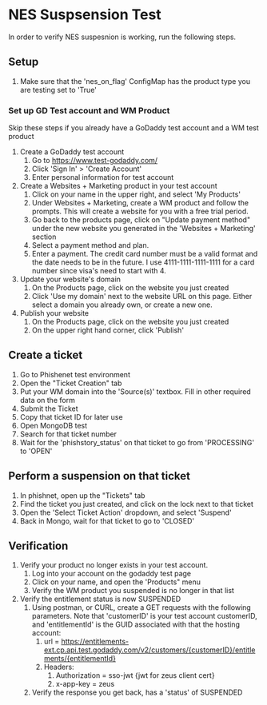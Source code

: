 # NES Suspsension Test #
In order to verify NES suspesnion is working, run the following steps.

## Setup
1. Make sure that the 'nes_on_flag' ConfigMap has the product type you are testing set to 'True'

### Set up GD Test account and WM Product
Skip these steps if you already have a GoDaddy test account and a WM test product
1. Create a GoDaddy test account
    1. Go to https://www.test-godaddy.com/
    1. Click 'Sign In' > 'Create Account'
    1. Enter personal information for test account
1. Create a Websites + Marketing product in your test account
    1. Click on your name in the upper right, and select 'My Products'
    1. Under Websites + Marketing, create a WM product and follow the prompts.  This will create a website for you with a free trial period.
    1. Go back to the products page, click on "Update payment method" under the new website you generated in the 'Websites + Marketing' section
    1. Select a payment method and plan.
    1. Enter a payment.  The credit card number must be a valid format and the date needs to be in the future.  I use 4111-1111-1111-1111 for a card number since visa's need to start with 4.
1. Update your website's domain
    1. On the Products page, click on the website you just created
    1. Click 'Use my domain' next to the website URL on this page.  Either select a domain you already own, or create a new one.
1. Publish your website
    1. On the Products page, click on the website you just created
    1. On the upper right hand corner, click 'Publish'

## Create a ticket
1. Go to Phishenet test environment
1. Open the "Ticket Creation" tab
1. Put your WM domain into the 'Source(s)' textbox.  Fill in other required data on the form
1. Submit the Ticket
1. Copy that ticket ID for later use
1. Open MongoDB test
1. Search for that ticket number
1. Wait for the 'phishstory_status' on that ticket to go from 'PROCESSING' to 'OPEN'

## Perform a suspension on that ticket
1. In phishnet, open up the "Tickets" tab
1. Find the ticket you just created, and click on the lock next to that ticket
1. Open the 'Select Ticket Action' dropdown, and select 'Suspend'
1. Back in Mongo, wait for that ticket to go to 'CLOSED'

## Verification
1. Verify your product no longer exists in your test account.
    1. Log into your account on the godaddy test page
    1. Click on your name, and open the 'Products" menu
    1. Verify the WM product you suspended is no longer in that list
1. Verify the entitlement status is now SUSPENDED
    1. Using postman, or CURL, create a GET requests with the following parameters.  Note that 'customerID' is your test account customerID, and 'entitlementId' is the GUID associated with that the hosting account:
        1. url = https://entitlements-ext.cp.api.test.godaddy.com/v2/customers/{customerID}/entitlements/{entitlementId}
        1. Headers: 
            1. Authorization = sso-jwt {jwt for zeus client cert}
            1. x-app-key = zeus
    1. Verify the response you get back, has a 'status' of SUSPENDED 

